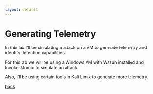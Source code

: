 ```yaml
---
layout: default
---
```


# Generating Telemetry

In this lab I'll be simulating a attack on a VM to generate telemetry and identify detection capabilities. 

For this lab we will be using a Windows VM with Wazuh installed and Invoke-Atomic to simulate an attack. 

Also, I'll be using certain tools in Kali Linux to generate more telemetry.





[back](./)
